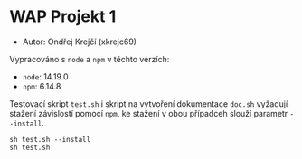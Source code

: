 
# WAP Projekt 1
* Autor: Ondřej Krejčí (xkrejc69)

Vypracováno s `node` a `npm` v těchto verzích:
* `node`: 14.19.0
* `npm`: 6.14.8

Testovací skript `test.sh` i skript na vytvoření dokumentace `doc.sh` vyžadují stažení závislostí pomocí `npm`, ke stažení v obou případceh slouží parametr `--install`.

```
sh test.sh --install
sh test.sh
```

